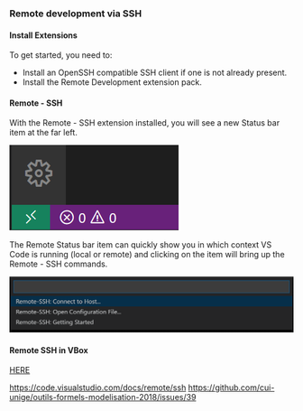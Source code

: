 ### Remote development via SSH

#### Install Extensions

To get started, you need to:

* Install an OpenSSH compatible SSH client if one is not already present.
* Install the Remote Development extension pack.

#### Remote - SSH

With the Remote - SSH extension installed, you will see a new Status bar item at the far left.

![vscode_remotessh1](/images/vscode_remotessh1.png)

The Remote Status bar item can quickly show you in which context VS Code is running (local or remote) and clicking on the item will bring up the Remote - SSH commands.

![vscode_remotessh2](/images/vscode_remotessh2.png)


#### Remote SSH in VBox

[HERE](./11_ssh_vbox_machine.md)


https://code.visualstudio.com/docs/remote/ssh
https://github.com/cui-unige/outils-formels-modelisation-2018/issues/39